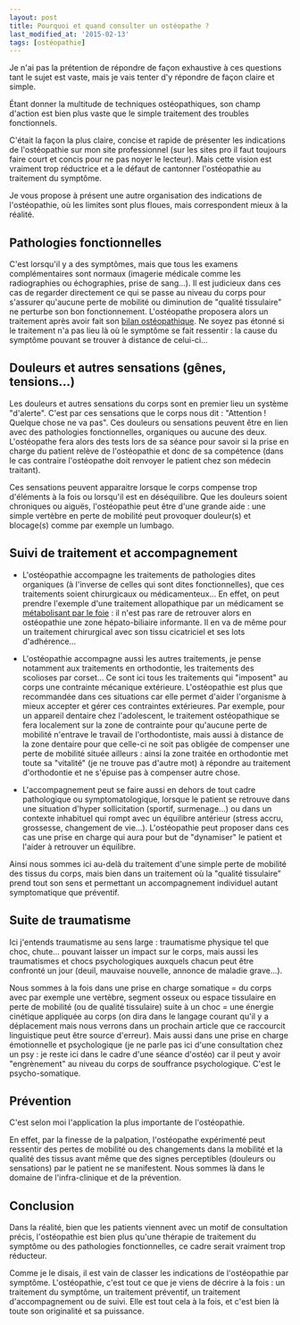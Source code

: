 ```yaml
---
layout: post
title: Pourquoi et quand consulter un ostéopathe ?
last_modified_at: '2015-02-13'
tags: [ostéopathie]
---
```


Je n'ai pas la prétention de répondre de façon exhaustive à ces questions tant le sujet est vaste, mais je vais tenter d'y répondre de façon claire et simple.

Étant donner la multitude de techniques ostéopathiques, son champ d'action est bien plus vaste que le simple traitement des troubles fonctionnels.

C'était la façon la plus claire, concise et rapide de présenter les indications de l'ostéopathie sur mon site professionnel (sur les sites pro il faut toujours faire court et concis pour ne pas noyer le lecteur). Mais cette vision est vraiment trop réductrice et a le défaut de cantonner l'ostéopathie au traitement du symptôme.

Je vous propose à présent une autre organisation des indications de l'ostéopathie, où les limites sont plus floues, mais correspondent mieux à la réalité.

## Pathologies fonctionnelles

C'est lorsqu'il y a des symptômes, mais que tous les examens complémentaires sont normaux (imagerie médicale comme les radiographies ou échographies, prise de sang...). Il est judicieux dans ces cas de regarder directement ce qui se passe au niveau du corps pour s'assurer qu'aucune perte de mobilité ou diminution de "qualité tissulaire" ne perturbe son bon fonctionnement. L'ostéopathe proposera alors un traitement après avoir fait son [bilan ostéopathique](/La-consultation). Ne soyez pas étonné si le traitement n'a pas lieu là où le symptôme se fait ressentir : la cause du symptôme pouvant se trouver à distance de celui-ci...

## Douleurs et autres sensations (gênes, tensions...)

Les douleurs et autres sensations du corps sont en premier lieu un système "d'alerte". C'est par ces sensations que le corps nous dit : "Attention ! Quelque chose ne va pas". Ces douleurs ou sensations peuvent être en lien avec des pathologies fonctionnelles, organiques ou aucune des deux. L'ostéopathe fera alors des tests lors de sa séance pour savoir si la prise en charge du patient relève de l'ostéopathie et donc de sa compétence (dans le cas contraire l'ostéopathe doit renvoyer le patient chez son médecin traitant).

Ces sensations peuvent apparaitre lorsque le corps compense trop d'éléments à la fois ou lorsqu'il est en déséquilibre. Que les douleurs soient chroniques ou aiguës, l'ostéopathie peut être d'une grande aide : une simple vertèbre en perte de mobilité peut provoquer douleur(s) et blocage(s) comme par exemple un lumbago.

## Suivi de traitement et accompagnement

- L'ostéopathie accompagne les traitements de pathologies dites organiques (à l'inverse de celles qui sont dites fonctionnelles),   que ces traitements soient chirurgicaux ou médicamenteux... En effet, on peut prendre l'exemple d'une traitement allopathique par un médicament se [métabolisant par le foie](http://www.chups.jussieu.fr/polys/pharmaco/poly/POLY.Chp.4.4.html) : il n'est pas rare de retrouver alors en ostéopathie une zone hépato-biliaire informante. Il en va de même pour un traitement chirurgical avec son tissu cicatriciel et ses lots d'adhérence...

- L'ostéopathie accompagne aussi les autres traitements, je pense notamment aux traitements en orthodontie, les traitements des scolioses par corset... Ce sont ici tous les traitements qui "imposent" au corps une contrainte mécanique extérieure. L'ostéopathie est plus que recommandée dans ces situations car elle permet d'aider l'organisme à mieux accepter et gérer ces contraintes extérieures. Par exemple, pour un appareil dentaire chez l'adolescent, le traitement ostéopathique se fera localement sur la zone de contrainte pour qu'aucune perte de mobilité n'entrave le travail de l'orthodontiste, mais aussi à distance de la zone dentaire pour que celle-ci ne soit pas obligée de compenser une perte de mobilité située ailleurs : ainsi la zone traitée en orthodontie met toute sa "vitalité" (je ne trouve pas d'autre mot) à répondre au traitement d'orthodontie et ne s'épuise pas à compenser autre chose.

- L'accompagnement peut se faire aussi en dehors de tout cadre pathologique ou symptomatologique, lorsque le patient se retrouve dans une situation d'hyper sollicitation (sportif, surmenage...) ou dans un contexte inhabituel qui rompt avec un équilibre antérieur (stress accru, grossesse, changement de vie...). L'ostéopathie peut proposer dans ces cas une prise en charge qui aura pour but de "dynamiser" le patient et l'aider à retrouver un équilibre.

Ainsi nous sommes ici au-delà du traitement d'une simple perte de mobilité des tissus du corps, mais bien dans un traitement
où la "qualité tissulaire" prend tout son sens et permettant un accompagnement individuel autant symptomatique que préventif.

## Suite de traumatisme

Ici j'entends traumatisme au sens large : traumatisme physique tel que choc, chute... pouvant laisser un impact sur le corps, mais aussi les traumatismes et chocs psychologiques auxquels chacun peut être confronté un jour (deuil, mauvaise nouvelle, annonce de maladie grave...).

Nous sommes à la fois dans une prise en charge somatique = du corps avec par exemple une vertèbre, segment osseux ou espace tissulaire en perte de mobilité (ou de qualité tissulaire) suite à un choc = une énergie cinétique appliquée au corps (on dira dans le langage courant qu'il y a déplacement mais nous verrons dans un prochain article que ce raccourcit linguistique peut être source d'erreur). Mais aussi dans une prise en charge émotionnelle et psychologique (je ne parle pas ici d'une consultation chez un psy : je reste ici dans le cadre d'une séance d'ostéo) car il peut y avoir "engrènement" au niveau du corps de souffrance psychologique. C'est le psycho-somatique.

## Prévention

C'est selon moi l'application la plus importante de l'ostéopathie.

En effet, par la finesse de la palpation, l'ostéopathe expérimenté peut ressentir des pertes de mobilité ou des changements dans la mobilité et la qualité des tissus avant même que des signes perceptibles (douleurs ou sensations) par le patient ne se manifestent. Nous sommes là dans le domaine de l'infra-clinique et de la prévention.

## Conclusion

Dans la réalité, bien que les patients viennent avec un motif de consultation précis, l'ostéopathie est bien plus qu'une thérapie de traitement du symptôme ou des pathologies fonctionnelles, ce cadre serait vraiment trop réducteur.

Comme je le disais, il est vain de classer les indications de l'ostéopathie par symptôme. L'ostéopathie, c'est tout ce que je viens de décrire à la fois : un traitement du symptôme, un traitement préventif, un traitement d'accompagnement ou de suivi. Elle est tout cela à la fois, et c'est bien là toute son originalité et sa puissance.
